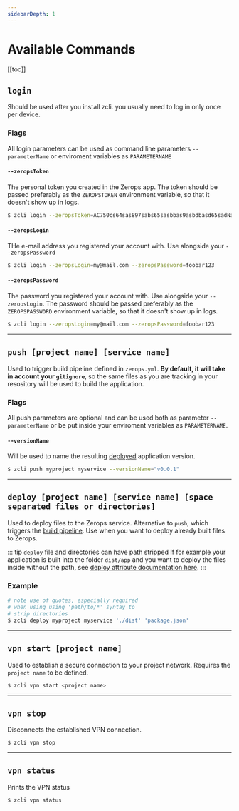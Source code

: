 ```yaml
---
sidebarDepth: 1
---
```


# Available Commands

[[toc]]

## `login`

Should be used after you install zcli. you usually need to log in only once per device.

### Flags

All login parameters can be used as command line parameters `--parameterName` or enviroment variables as `PARAMETERNAME`

#### `--zeropsToken`

The personal token you created in the Zerops app. The token should be passed preferably as the `ZEROPSTOKEN` environment variable, so that it doesn't show up in logs.

```bash
$ zcli login --zeropsToken=AC750cs64sas897sabs65sasbbas9asbdbasd65sadNa
```

#### `--zeropsLogin`

THe e-mail address you registered your account with. Use alongside your `--zeropsPassword`

```bash
$ zcli login --zeropsLogin=my@mail.com --zeropsPassword=foobar123
```

#### `--zeropsPassword`

The password you registered your account with. Use alongside your `--zeropsLogin`. The password should be passed preferably as the `ZEROPSPASSWORD` environment variable, so that it doesn't show up in logs.

```bash
$ zcli login --zeropsLogin=my@mail.com --zeropsPassword=foobar123
```

---

## `push [project name] [service name]`

Used to trigger build pipeline defined in `zerops.yml`. **By default, it will take in account your `gitignore`**, so the same files as you are tracking in your resository will be used to build the application.

### Flags

All push parameters are optional and can be used both as parameter `--parameterName` or be put inside your enviroment variables as `PARAMETERNAME`.

#### `--versionName`

Will be used to name the resulting [deployed](/documentation/deploy/how-deploy-works.html) application version.

```bash
$ zcli push myproject myservice --versionName="v0.0.1"
```

---

## `deploy [project name] [service name] [space separated files or directories]`

Used to deploy files to the Zerops service. Alternative to `push`, which triggers the [build pipeline](/documentation/build/how-zerops-build-works.html). Use when you want to deploy already built files to Zerops.

::: tip `deploy` file and directories can have path stripped
If for example your application is built into the folder `dist/app` and you want to deploy the files inside without the path, see [deploy attribute documentation here](/documentation/build/build-config.html#deploy-paths-configurations).
:::

### Example
```bash
# note use of quotes, especially required
# when using using 'path/to/*' syntay to
# strip directories
$ zcli deploy myproject myservice './dist' 'package.json'
```

---

## `vpn start [project name]`

Used to establish a secure connection to your project network. Requires the `project name` to be defined.

```bash
$ zcli vpn start <project name>
```

---

## `vpn stop`

Disconnects the established VPN connection.

```bash
$ zcli vpn stop
```

---

## `vpn status`

Prints the VPN status

```bash
$ zcli vpn status
```

